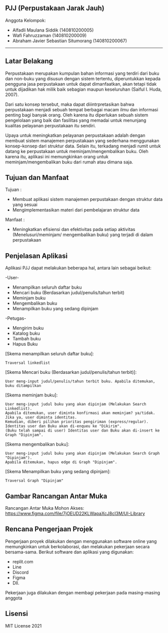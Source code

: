 ## PJJ (Perpustakaan Jarak Jauh)

Anggota Kelompok:
* Alfadli Maulana Siddik	            (140810200005)
* Wafi Fahruzzaman                      (140810200009)
* Abraham Javier Sebastian Situmorang   (140810200067)
---
## Latar Belakang
Perpustakaan merupakan kumpulan bahan informasi yang terdiri dari buku dan non-buku yang disusun dengan sistem tertentu, diperuntukkan kepada pengguna jasa perpustakaan untuk dapat dimanfaatkan, akan tetapi tidak untuk dijadikan hak milik baik sebagian maupun keseluruhan (Saiful I. Huda, 2007). 

Dari satu konsep tersebut, maka dapat diiintrpretasikan bahwa perpustakaan menjadi sebuah tempat berbagai macam ilmu dan informasi penting bagi banyak orang. Oleh karena itu diperlukan sebuah sistem pengelolaan yang baik dan fasilitas yang memadai untuk menunjang kualitas pelayanan perpustakaan itu sendiri.

Upaya untuk meningkatkan pelayanan perpustakaan adalah dengan membuat sistem manajemen perpustakaan yang sederhana menggunakan konsep-konsep dari struktur data. Selain itu, terkadang menjadi rumit untuk datang ke perpustakaan untuk meminjam/mengembalikan buku. Oleh karena itu, aplikasi ini memungkinkan orang untuk meminjam/mengembalikan buku dari rumah atau dimana saja.


## Tujuan dan Manfaat
Tujuan :
* Membuat aplikasi sistem manajemen perpustakaan dengan struktur data yang sesuai
* Mengimplementasikan materi dari pembelajaran struktur data

Manfaat :
* Meningkatkan efisiensi dan efektivitas pada setiap aktivitas (Menelusuri/meminjam/ mengembalikan buku) yang terjadi di dalam perpustakaan



## Penjelasan Aplikasi
Aplikasi PJJ dapat melakukan beberapa hal, antara lain sebagai beikut:

-User-
* Menampilkan seluruh daftar buku
* Mencari buku (Berdasarkan judul/penulis/tahun terbit)
* Meminjam buku
* Mengembalikan buku
* Menampilkan buku yang sedang dipinjam

-Petugas-
* Mengirim buku 
* Katalog buku
* Tambah buku
* Hapus Buku

[Skema menampilkan seluruh daftar buku]:
```shell
Traversal linkedlist
```

[Skema Mencari buku (Berdasarkan judul/penulis/tahun  terbit)]:
```shell
User meng-input judul/penulis/tahun terbit buku. Apabila ditemukan, buku ditampilkan
```

[Skema meminjam buku]:
```shell
User meng-input judul buku yang akan dipinjam (Melakukan Search Linkedlist). 
Apabila ditemukan, user diminta konfirmasi akan meminjam? ya/tidak. Jika ya, user diminta identitas. 
Kemudian, diberi pilihan prioritas pengiriman (express/regular). 
Identitas user dan Buku akan di-enqueu ke "Dikirim". 
(Buku telah sampai di user) Identitas user dan Buku akan di-insert ke Graph "Dipinjam".
```

[Skema mengembalikan buku]:
```shell
User meng-input judul buku yang akan dipinjam (Melakukan Search Graph "Dipinjam"). 
Apabila ditemukan, hapus edge di Graph "Dipinjam".
```

[Skema Menampilkan buku yang sedang dipinjam]:
```shell
Traversal Graph "Dipinjam"
```


## Gambar Rancangan Antar Muka
Rancangan Antar Muka Mohon Akses: 
https://www.figma.com/file/7jOEUD22KLWapaXcJ8cI3M/UI-Library


## Rencana Pengerjaan Projek
Pengerjaan proyek dilakukan dengan menggunakan software online yang memungkinkan untuk berkolaborasi, dan melakukan pekerjaan secara bersama-sama. Berikut software dan aplikasi yang digunakan:

* replit.com
* Line
* Discord
* Figma
* Dll.

Pekerjaan juga dilakukan dengan membagi pekerjaan pada masing-masing anggota


## Lisensi

MIT License 2021